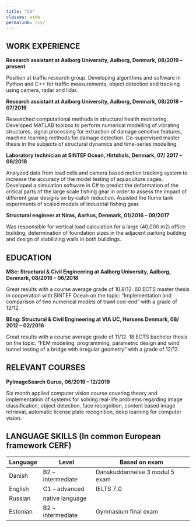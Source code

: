 ```yaml
---
title: "CV"
classes: wide
permalink: /cv/
---
```


## WORK EXPERIENCE

**Research assistant at Aalborg University, Aalborg, Denmark, 08/2019 – present**

Position at traffic research group. Developing algorithms and software in Python and C++ for traffic measurements, object detection and tracking using camera, radar and lidar.

**Research assistant at Aalborg University, Aalborg, Denmark, 08/2018 – 07/2019**

Researched computational methods in structural health monitoring. Developed MATLAB toolbox to perform numerical modelling of vibrating structures, signal processing for extraction of damage sensitive features, machine learning methods for damage detection. Co-supervised master thesis in the subjects of structural dynamics and time-series modelling.

**Laboratory technician at SINTEF Ocean, Hirtshals, Denmark, 07/ 2017 – 06/2018**

Analyzed data from load cells and camera based motion tracking system to increase the accuracy of the model testing of aquaculture cages. Developed a simulation software in C# to predict the deformation of the critical parts of the large scale fishing gear in order to assess the impact of different gear designs on by-catch reduction. Assisted the flume tank experiments of scaled models of industrial fishing gear.

**Structural engineer at Niras, Aarhus, Denmark, 01/2016 – 09/2017**

Was responsible for vertical load calculation for a large (40,000 m2) office building, determination of foundation sizes in the adjacent parking building and design of stabilizing walls in both buildings.

## EDUCATION

**MSc: Structural & Civil Engineering at Aalborg University, Aalborg, Denmark, 08/2016 – 06/2018**

Great results with a course average grade of 10.8/12. 60 ECTS master thesis in cooperation with SINTEF Ocean on the topic: “Implementation and comparison of two numerical models of trawl cod-end” with a grade of 12/12.

**BEng: Structural & Civil Engineering at VIA UC, Horsens Denmark, 08/ 2012 – 02/2016**

Great results with a course average grade of 11/12. 18 ECTS bachelor thesis on the topic: “FEM modeling, programming, parametric design and wind tunnel testing of a bridge with irregular geometry” with a grade of 12/12.

## RELEVANT COURSES

**PyImageSearch Gurus, 06/2019 – 12/2019**

Six month applied computer vision course covering theory and implementation of systems for solving real-life problems regarding image classification, object detection, face recognition, content based image retrieval, automatic license plate recognition, deep learning for computer vision.

## LANGUAGE SKILLS (In common European framework CERF)

| Language | Level              | Based on exam                     |
| -------- | ------------------ | --------------------------------- |
| Danish   |  B2 – intermediate | Danskuddannelse 3 modul 5 exam    |
| English  |  C1 – advanced     | IELTS 7.0                         |
| Russian  |  native language   |                                   |
| Estonian |  B2 – intermediate | Gymnasium final exam              |


